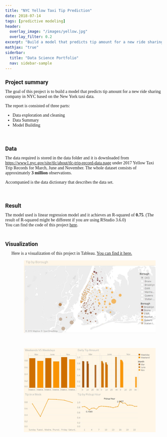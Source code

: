 ```yaml
---
title: "NYC Yellow Taxi Tip Prediction"
date: 2018-07-14
tags: [predictive modeling]
header:
  overlay_image: "/images/yellow.jpg"
  overlay_filter: 0.2
excerpt: "Build a model that predicts tip amount for a new ride sharing company in NYC based on the New York taxi data."
mathjax: "true"
siderbar:
  title: "Data Science Portfolio"
  nav: sidebar-sample
---
```

<h1 style="font-family:'Roboto';font-size:18px;">Project summary</h1>
<div style="font-size:14px;font-family:'Montserrat'">
The goal of this project is to build a model that predicts tip amount for a new ride sharing company in NYC based on the New York taxi data.

The report is consisted of three parts:
<ul class="thin-tex">
<li>
Data exploration and cleaning</li>
<li>
Data Summary</li>
<li>
Model Building</li>
</ul></div>

<br>
<h1 style="font-family:'Roboto';font-size:18px;">Data</h1>
<div style="font-size:14px;font-family:'Montserrat'">
The data required is stored in the data folder and it is downloaded from <a href>https://www1.nyc.gov/site/tlc/about/tlc-trip-record-data.page</a> under 2017 Yellow Taxi Trip Records for March, June and November. The whole dataset consists of approximately <strong>3 million</strong> observations.

Accompanied is the data dictionary that describes the data set.
</div>

<br>
<h1 style="font-family:'Roboto';font-size:18px;">Result</h1>
<div style="font-size:14px;font-family:'Montserrat';">
The model used is linear regression model and it achieves an R-squared of <strong>0.75</strong>. (The result of R-squared might be different if you are using RStudio 3.6.0)

<br>
You can find the code of this project <a href="https://github.com/yc3404/nyc_yellow_taxi.git">here</a>.</div>

<br>
<h1 style="font-family:'Roboto';font-size:18px;">Visualization</h1>
<div style="font-size:14px;font-family:'Montserrat';text-indent:20px;">
Here is a visualization of this project in Tableau.
<a href="https://public.tableau.com/views/Book1_15653708282060/Dashboard3?:embed=y&:display_count=yes&:origin=viz_share_link">You can find it here.</a>
<figure>
<img src="/images/tableau/tableau1.JPG">
</figure>
<br>
<figure>
<img src="/images/tableau/tableau2.JPG">
</figure>
</div>
